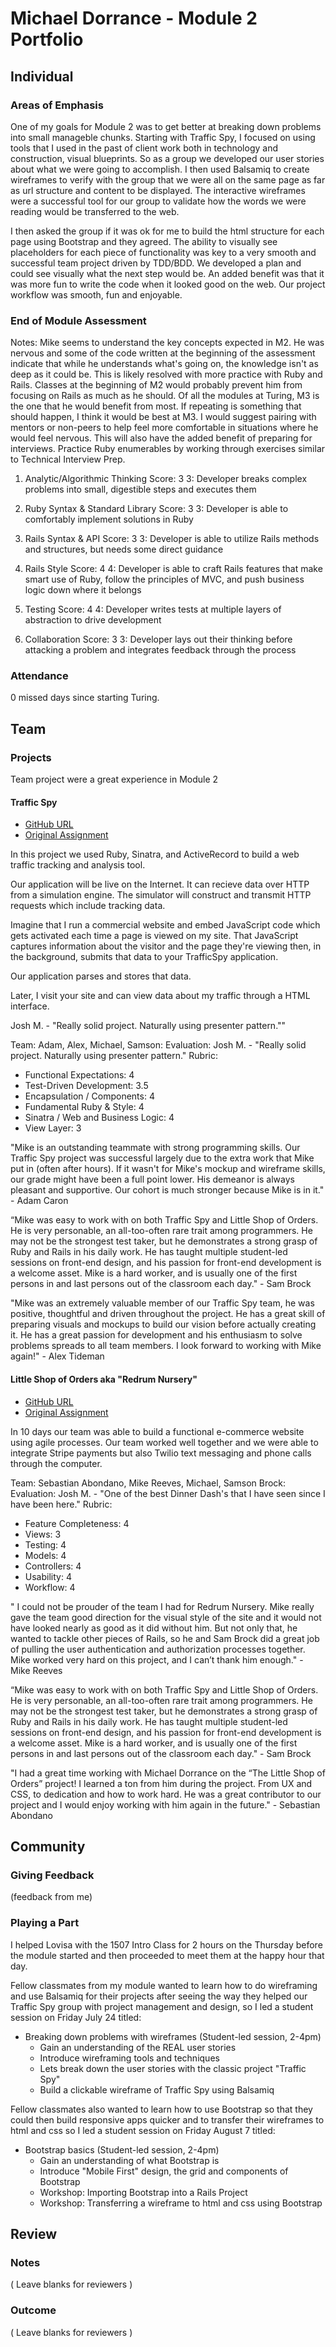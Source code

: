# Michael Dorrance - Module 2 Portfolio

## Individual

### Areas of Emphasis

One of my goals for Module 2 was to get better at breaking down problems into small manageble chunks. Starting with Traffic Spy, I focused on using tools that I used in the past of client work both in technology and construction, visual blueprints. So as a group we developed our user stories about what we were going to accomplish. I then used Balsamiq to create wireframes to verify with the group that we were all on the same page as far as url structure and content to be displayed. The interactive wireframes were a successful tool for our group to validate how the words we were reading would be transferred to the web.

I then asked the group if it was ok for me to build the html structure for each page using Bootstrap and they agreed. The ability to visually see placeholders for each piece of functionality was key to a very smooth and successful team project driven by TDD/BDD. We developed a plan and could see visually what the next step would be. An added benefit was that it was more fun to write the code when it looked good on the web. Our project workflow was smooth, fun and enjoyable.

### End of Module Assessment

Notes: Mike seems to understand the key concepts expected in M2. He was nervous and some of the code written at the beginning of the assessment indicate that while he understands what's going on, the knowledge isn't as deep as it could be. This is likely resolved with more practice with Ruby and Rails. Classes at the beginning of M2 would probably prevent him from focusing on Rails as much as he should. Of all the modules at Turing, M3 is the one that he would benefit from most. If repeating is something that should happen, I think it would be best at M3. I would suggest pairing with mentors or non-peers to help feel more comfortable in situations where he would feel nervous. This will also have the added benefit of preparing for interviews. Practice Ruby enumerables by working through exercises similar to Technical Interview Prep.

1. Analytic/Algorithmic Thinking
Score: 3
3: Developer breaks complex problems into small, digestible steps and executes them

2. Ruby Syntax & Standard Library
Score: 3
3: Developer is able to comfortably implement solutions in Ruby

3. Rails Syntax & API
Score: 3
3: Developer is able to utilize Rails methods and structures, but needs some direct guidance

4. Rails Style
Score: 4
4: Developer is able to craft Rails features that make smart use of Ruby, follow the principles of MVC, and push business logic down where it belongs

5. Testing
Score: 4
4: Developer writes tests at multiple layers of abstraction to drive development

6. Collaboration
Score: 3
3: Developer lays out their thinking before attacking a problem and integrates feedback through the process

### Attendance

0 missed days since starting Turing.

## Team

### Projects

Team project were a great experience in Module 2

#### Traffic Spy

* [GitHub URL](https://github.com/imwithsam/traffic-spy)
* [Original Assignment](https://github.com/turingschool/curriculum/blob/5cd41b3635cc4d32431032d42bcfc9f7da3135d5/source/projects/traffic_spy.markdown)

In this project we used Ruby, Sinatra, and ActiveRecord to build a web traffic tracking and analysis tool.

Our application will be live on the Internet. It can recieve data over HTTP from a simulation engine. The simulator will construct and transmit HTTP requests which include tracking data.

Imagine that I run a commercial website and embed JavaScript code which gets activated each time a page is viewed on my site. That JavaScript captures information about the visitor and the page they're viewing then, in the background, submits that data to your TrafficSpy application.

Our application parses and stores that data.

Later, I visit your site and can view data about my traffic through a HTML interface.

Josh M. - "Really solid project. Naturally using presenter pattern.""

Team: Adam, Alex, Michael, Samson:
Evaluation: Josh M. - "Really solid project. Naturally using presenter pattern."
Rubric:
* Functional Expectations: 4
* Test-Driven Development: 3.5
* Encapsulation / Components: 4
* Fundamental Ruby & Style: 4
* Sinatra / Web and Business Logic: 4
* View Layer: 3

"Mike is an outstanding teammate with strong programming skills. Our Traffic Spy project was successful largely due to the extra work that Mike put in (often after hours). If it wasn't for Mike's mockup and wireframe skills, our grade might have been a full point lower. His demeanor is always pleasant and supportive. Our cohort is much stronger because Mike is in it." - Adam Caron

“Mike was easy to work with on both Traffic Spy and Little Shop of Orders. He is very personable, an all-too-often rare trait among programmers. He may not be the strongest test taker, but he demonstrates a strong grasp of Ruby and Rails in his daily work. He has taught multiple student-led sessions on front-end design, and his passion for front-end development is a welcome asset. Mike is a hard worker, and is usually one of the first persons in and last persons out of the classroom each day." - Sam Brock

"Mike was an extremely valuable member of our Traffic Spy team, he was positive, thoughtful and driven throughout the project. He has a great skill of preparing visuals and mockups to build our vision before actually creating it. He has a great passion for development and his enthusiasm to solve problems spreads to all team members. I look forward to working with Mike again!" - Alex Tideman

#### Little Shop of Orders aka "Redrum Nursery"

* [GitHub URL](https://github.com/michael-reeves/redrum_nursery)
* [Original Assignment](https://github.com/turingschool/curriculum/blob/master/source/projects/little_shop.markdown)

In 10 days our team was able to build a functional e-commerce website using agile processes. Our team worked well together and we were able to integrate Stripe payments but also Twilio text messaging and phone calls through the computer.

Team: Sebastian Abondano, Mike Reeves, Michael, Samson Brock:
Evaluation: Josh M. - "One of the best Dinner Dash's that I have seen since I have been here."
Rubric:
* Feature Completeness: 4
* Views: 3
* Testing: 4
* Models: 4
* Controllers: 4
* Usability: 4
* Workflow: 4

" I could not be prouder of the team I had for Redrum Nursery.  Mike really gave the team good direction for the visual style of the site and it would not have looked nearly as good as it did without him.  But not only that, he wanted to tackle other pieces of Rails, so he and Sam Brock did a great job of pulling the user authentication and authorization processes together.  Mike worked very hard on this project, and I can’t thank him enough." - Mike Reeves

“Mike was easy to work with on both Traffic Spy and Little Shop of Orders. He is very personable, an all-too-often rare trait among programmers. He may not be the strongest test taker, but he demonstrates a strong grasp of Ruby and Rails in his daily work. He has taught multiple student-led sessions on front-end design, and his passion for front-end development is a welcome asset. Mike is a hard worker, and is usually one of the first persons in and last persons out of the classroom each day." - Sam Brock

"I had a great time working with Michael Dorrance on the “The Little Shop of Orders” project! I learned a ton from him during the project. From UX and CSS, to dedication and how to work hard. He was a great contributor to our project and I would enjoy working with him again in the future." - Sebastian Abondano

## Community

### Giving Feedback

(feedback from me)

### Playing a Part

I helped Lovisa with the 1507 Intro Class for 2 hours on the Thursday before the module started and then proceeded to meet them at the happy hour that day.

Fellow classmates from my module wanted to learn how to do wireframing and use Balsamiq for their projects after seeing the way they helped our Traffic Spy group with project management and design, so I led a student session on Friday July 24 titled:
* Breaking down problems with wireframes (Student-led session, 2-4pm)
  - Gain an understanding of the REAL user stories
  - Introduce wireframing tools and techniques
  - Lets break down the user stories with the classic project "Traffic Spy"
  - Build a clickable wireframe of Traffic Spy using Balsamiq

Fellow classmates also wanted to learn how to use Bootstrap so that they could then build responsive apps quicker and to transfer their wireframes to html and css so I led a student session on Friday August 7 titled:
* Bootstrap basics (Student-led session, 2-4pm)
  - Gain an understanding of what Bootstrap is
  - Introduce "Mobile First" design, the grid and components of Bootstrap
  - Workshop: Importing Bootstrap into a Rails Project
  - Workshop: Transferring a wireframe to html and css using Bootstrap

## Review

### Notes

( Leave blanks for reviewers )

### Outcome

( Leave blanks for reviewers )
